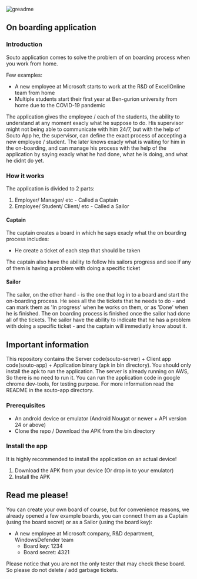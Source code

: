 ![greadme](https://user-images.githubusercontent.com/10087174/99705315-3d830f80-2aa2-11eb-9c80-27ffe8f89479.png)

## On boarding application

### Introduction
Souto application comes to solve the problem of on boarding process when you work from home.

Few examples: 
* A new employee at Microsoft starts to work at the R&D of ExcellOnline team from home
* Multiple students start their first year at Ben-gurion university from home due to the COVID-19 pandemic

The application gives the employee / each of the students, the ability to understand at any moment exacly what he suppose to do.
His supervisor might not being able to communicate with him 24/7, but with the help of Souto App he, the supervisor, can define the exact process of accepting a new employee / student.
The later knows exacly what is waiting for him in the on-boarding, and can manage his process with the help of the application by saying exacly what he had done, what he is doing, and what he didnt do yet.

### How it works
The application is divided to 2 parts:
1. Employer/ Manager/ etc - Called a Captain
2. Employee/ Student/ Client/ etc - Called a Sailor

#### Captain
The captain creates a board in which he says exacly what the on boarding process includes:
* He create a ticket of each step that should be taken

The captain also have the ability to follow his sailors progress and see if any of them is having a problem with doing a specific ticket

#### Sailor
The sailor, on the other hand - is the one that log in to a board and start the on-boarding process. He sees all the the tickets that he needs to do - and can mark them as 'In progress' when he works on them, or as 'Done' when he is finished.
The on boarding process is finished once the sailor had done all of the tickets.
The sailor have the ability to indicate that he has a problem with doing a specific ticket - and the captain will immediatly know about it.


## Important information
This repository contains the Server code(souto-server) + Client app code(souto-app) + Application binary (apk in bin directory).
You should only install the apk to run the application. The server is already running on AWS, So there is no need to run it.
You can run the application code in google chrome dev-tools, for testing purpose. For more information read the README in the souto-app directory.

### Prerequisites
* An android device or emulator (Android Nougat or newer + API version 24 or above)
* Clone the repo / Download the APK from the bin directory

### Install the app
It is highly recommended to install the application on an actual device!

1. Download the APK from your device (Or drop in to your emulator)
2. Install the APK

## Read me please!
You can create your own board of course, but for convenience reasons, we already opened a few example boards, you can connect them as a Captain (using the board secret) or as a Sailor (using the board key):
* A new employee at Microsoft company, R&D department, WindowsDefender team 
  * Board key: 1234
  * Board secret: 4321

Please notice that you are not the only tester that may check these board. So please do not delete / add garbage tickets.
